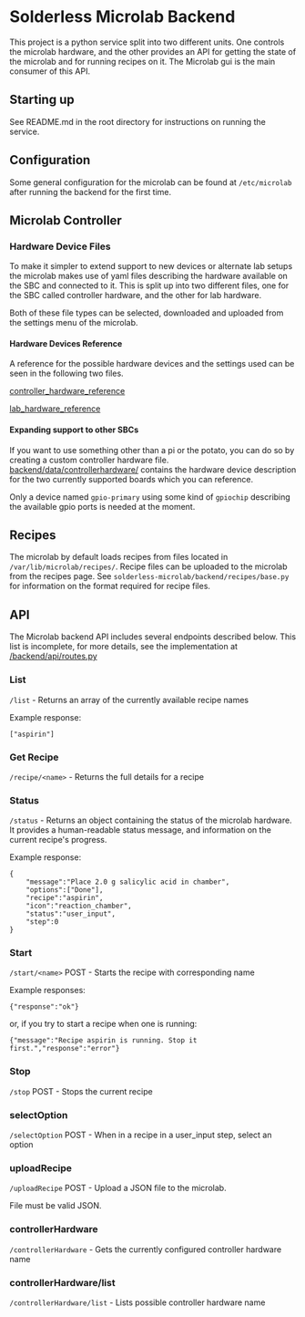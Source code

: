 # Solderless Microlab Backend

This project is a python service split into two different units. One controls the microlab hardware, and the other provides an API for getting the state of the microlab and for running recipes on it. The Microlab gui is the main consumer of this API.

## Starting up

See README.md in the root directory for instructions on running the service.

## Configuration

Some general configuration for the microlab can be found at `/etc/microlab` after running the backend for the first time.

## Microlab Controller

### Hardware Device Files

To make it simpler to extend support to new devices or alternate lab setups the microlab makes use of yaml files describing the hardware available on the SBC and connected to it. This is split up into two different files, one for the SBC called controller hardware, and the other for lab hardware.

Both of these file types can be selected, downloaded and uploaded from the settings menu of the microlab.

#### Hardware Devices Reference

A reference for the possible hardware devices and the settings used can be seen in the following two files.

[controller_hardware_reference](backend/data/controller_hardware_reference.yaml)

[lab_hardware_reference](backend/data/lab_hardware_reference.yaml)

#### Expanding support to other SBCs

If you want to use something other than a pi or the potato, you can do so by creating a custom controller hardware file. [backend/data/controllerhardware/](backend/data/controllerhardware/) contains the hardware device description for the two currently supported boards which you can reference.

Only a device named `gpio-primary` using some kind of `gpiochip` describing the available gpio ports is needed at the moment.

## Recipes

The microlab by default loads recipes from files located in `/var/lib/microlab/recipes/`. Recipe files can be uploaded to the microlab from the recipes page. See `solderless-microlab/backend/recipes/base.py` for information on the format required for recipe files.

## API

The Microlab backend API includes several endpoints described below. This list is incomplete, for more details, see the implementation at
[/backend/api/routes.py](backend/api/routes.py)

### List

`/list` - Returns an array of the currently available recipe names

Example response:

```
["aspirin"]
```

### Get Recipe

`/recipe/<name>` - Returns the full details for a recipe

### Status

`/status` - Returns an object containing the status of the microlab hardware. It provides a human-readable status message, and information on the current recipe's progress.

Example response:

```
{
    "message":"Place 2.0 g salicylic acid in chamber",
    "options":["Done"],
    "recipe":"aspirin",
    "icon":"reaction_chamber",
    "status":"user_input",
    "step":0
}
```

### Start

`/start/<name>` POST - Starts the recipe with corresponding name

Example responses:

```
{"response":"ok"}
```

or, if you try to start a recipe when one is running:

```
{"message":"Recipe aspirin is running. Stop it first.","response":"error"}
```

### Stop

`/stop` POST - Stops the current recipe

### selectOption

`/selectOption` POST - When in a recipe in a user_input step, select an option

### uploadRecipe

`/uploadRecipe` POST - Upload a JSON file to the microlab.

File must be valid JSON.

### controllerHardware

`/controllerHardware` - Gets the currently configured controller hardware name

### controllerHardware/list

`/controllerHardware/list` - Lists possible controller hardware name

